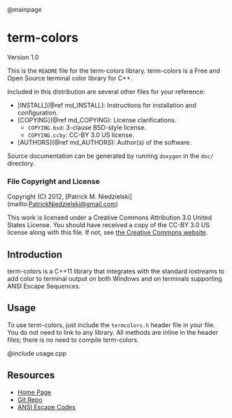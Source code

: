 <!-- -*- markdown -*- --> @mainpage
# term-colors
Version 1.0

This is the `README` file for the term-colors library.  term-colors is
a Free and Open Source terminal color library for C++.

Included in this distribution are several other files for your
reference:

  * [INSTALL](@ref md_INSTALL): Instructions for installation and configuration.
  * [COPYING](@ref md_COPYING): License clarifications.
    * `COPYING.bsd`:  3-clause BSD-style license.
    * `COPYING.ccby`: CC-BY 3.0 US license.
  * [AUTHORS](@ref md_AUTHORS): Author(s) of the software.

Source documentation can be generated by running `doxygen` in the
`doc/` directory.

### File Copyright and License

Copyright (C) 2012, [Patrick M. Niedzielski]
                    (mailto:PatrickNiedzielski@gmail.com)

This work is licensed under a Creative Commons Attribution 3.0 United
States License. You should have received a copy of the CC-BY 3.0 US
license along with this file. If not, see
[the Creative Commons website](http://creativecommons.org/licenses/by/3.0/us).

## Introduction

term-colors is a C++11 library that integrates with the standard
iostreams to add color to terminal output on both Windows and on
terminals supporting ANSI Escape Sequences.

## Usage

To use term-colors, just include the `termcolors.h` header file in your
file.  You do not need to link to any library.  All methods are inline
in the header files; there is no need to compile term-colors.

@include usage.cpp <!-- see usage.cpp for an example -->

## Resources

  * [Home Page](https://gitorious.org/patrickniedzielski/pages/term-colors)
  * [Git Repo](https://gitorious.org/patrickniedzielski/term-colors)
  * [ANSI Escape Codes](https://en.wikipedia.org/wiki/ANSI_escape_code)
